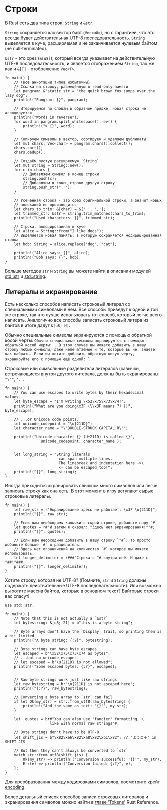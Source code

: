# Строки

В Rust есть два типа строк: `String` и `&str`.

`String` сохраняется как вектор байт 
(`Vec<u8>`), но с гарантией, что это всегда будет 
действительная UTF-8 последовательность. `String` 
выделяется в куче, расширяемая и не заканчивается нулевым байтом 
(не null-terminated).

`&str` - это срез (`&[u8]`), 
который всегда указывает на действительную UTF-8 
последовательность, и является отображением 
`String`, так же как и `&[T]` - 
отображение `Vec<T>`.

```rust,editable
fn main() {
    // (все аннотации типов избыточны)
    // Ссылка на строку, размещённую в read-only памяти
    let pangram: &'static str = "the quick brown fox jumps over the lazy dog";
    println!("Pangram: {}", pangram);

    // Итерируемся по словам в обратном прядке, новая строка не аллоцируется
    println!("Words in reverse");
    for word in pangram.split_whitespace().rev() {
        println!("> {}", word);
    }

    // Копируем символы в вектор, сортируем и удаляем дубликаты
    let mut chars: Vec<char> = pangram.chars().collect();
    chars.sort();
    chars.dedup();

    // Создаём пустую расширяемую `String`
    let mut string = String::new();
    for c in chars {
        // Добавляем символ в конец строки
        string.push(c);
        // Добавляем в конец строки другую строку
        string.push_str(", ");
    }

    // Усечённая строка - это срез оригинальной строки, а значит новых 
    // аллокаций не производится
    let chars_to_trim: &[char] = &[' ', ','];
    let trimmed_str: &str = string.trim_matches(chars_to_trim);
    println!("Used characters: {}", trimmed_str);

    // Строка, аллоцированная в куче
    let alice = String::from("I like dogs");
    // Выделяется новая память, в которую сохраняется модифицированная строка
    let bob: String = alice.replace("dog", "cat");

    println!("Alice says: {}", alice);
    println!("Bob says: {}", bob);
}
```

Больше методов `str` и `String` вы 
можете найти в описании модулей [std::str](https://doc.rust-lang.org/std/str/) и 
[std::string](https://doc.rust-lang.org/std/string/).

## Литералы и экранирование

Есть несколько способов написать строковый литерал со 
специальными символами в нём. Все способы приведут к одной и 
той же строке, так что лучше использовать тот способ, который 
легче всего написать. Аналогично все способы записать строковый 
литера из байтов в итоге дадут `&[u8; N]`.

Обычно специальные символы экранируются с помощью обратной косой черты: `Обычно специальные символы экранируются с помощью обратной косой черты: . В этом случае вы можете добавить в вашу 
строку любые символы, даже непечатаемые и те, которые вы не 
знаете как набрать. Если вы хотите добавить обратную косую черту, 
экранируйте его с помощью ещё одной: `\`.

Строковые или символьные разделители литералов (кавычки, встречающиеся внутри другого литерала, должны быть экранированы: `"\""`, `'.'`.

```rust,editable
fn main() {
    // You can use escapes to write bytes by their hexadecimal values...
    let byte_escape = "I'm writing \x52\x75\x73\x74!";
    println!("What are you doing\x3F (\\x3F means ?) {}", byte_escape);

    // ...or Unicode code points.
    let unicode_codepoint = "\u{211D}";
    let character_name = "\"DOUBLE-STRUCK CAPITAL R\"";

    println!("Unicode character {} (U+211D) is called {}",
                unicode_codepoint, character_name );


    let long_string = "String literals
                        can span multiple lines.
                        The linebreak and indentation here ->\
                        <- can be escaped too!";
    println!("{}", long_string);
}
```

Иногда приходится экранировать слишком много символов или 
легче записать строку как она есть. В этот момент в игру вступают 
сырые строковые литералы.

```rust,
fn main() {
    let raw_str = r"Экранирование здесь не работает: \x3F \u{211D}";
    println!("{}", raw_str);

    // Если вам необходимы кавычки с сырой строке, добавьте пару `#`
    let quotes = r#"И затем я сказал: "Здесь нет экранирования!""#;
    println!("{}", quotes);

    // Если вам необходимо добавить в вашу строку `"#`, то просто добавьте больше `#` в разделитель.
    // Здесь нет ограничений на количество `#` которое вы можете использовать.
    let longer_delimiter = r###"Строка с "# внутри неё. И даже с "##!"###;
    println!("{}", longer_delimiter);
}
```

Хотите строку, которая не UTF-8? (Помните, `str` и 
`String` должны содержать действительные UTF-8 
последовательности). Или возможно вы хотите массив байтов, 
которые в основном текст? Байтовые строки вас спасут!

```rust,
use std::str;

fn main() {
    // Note that this is not actually a `&str`
    let bytestring: &[u8; 21] = b"this is a byte string";

    // Byte arrays don't have the `Display` trait, so printing them is a bit limited
    println!("A byte string: {:?}", bytestring);

    // Byte strings can have byte escapes...
    let escaped = b"\x52\x75\x73\x74 as bytes";
    // ...but no unicode escapes
    // let escaped = b"\u{211D} is not allowed";
    println!("Some escaped bytes: {:?}", escaped);


    // Raw byte strings work just like raw strings
    let raw_bytestring = br"\u{211D} is not escaped here";
    println!("{:?}", raw_bytestring);

    // Converting a byte array to `str` can fail
    if let Ok(my_str) = str::from_utf8(raw_bytestring) {
        println!("And the same as text: '{}'", my_str);
    }

    let _quotes = br#"You can also use "fancier" formatting, \
                    like with normal raw strings"#;

    // Byte strings don't have to be UTF-8
    let shift_jis = b"\x82\xe6\x82\xa8\x82\xb1\x82"; // "ようこそ" in SHIFT-JIS

    // But then they can't always be converted to `str`
    match str::from_utf8(shift_jis) {
        Ok(my_str) => println!("Conversion successful: '{}'", my_str),
        Err(e) => println!("Conversion failed: {:?}", e),
    };
}
```

Для преобразования между кодировками символов, посмотрите крейт [encoding](https://crates.io/crates/encoding).

Более детальный список способов записи строковых литералов и 
экранирования символов можно найти в [главе 'Tokens'](https://doc.rust-lang.org/reference/tokens.html) Rust Reference.
